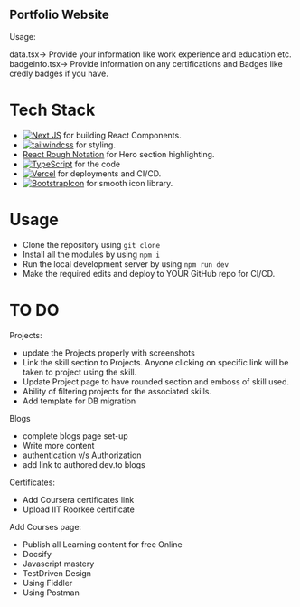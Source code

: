 ## Portfolio Website

Usage:

data.tsx-> Provide your information like work experience and education etc.
badgeinfo.tsx-> Provide information on any certifications and Badges like credly badges if you have.

# Tech Stack

- [![Next JS](https://img.shields.io/badge/Next-black?style=for-the-badge&logo=next.js&logoColor=white)](https://nextjs.org/) for building React Components.
- [![tailwindcss](https://img.shields.io/badge/Tailwind_CSS-38B2AC?style=for-the-badge&logo=tailwind-css&logoColor=white)](https://tailwindcss.com) for styling.
- [React Rough Notation](https://roughnotation.com) for Hero section highlighting.
- [![TypeScript](https://img.shields.io/badge/%3C%2F%3E-TypeScript-%230074c1.svg)](http://www.typescriptlang.org/) for the code
- [![Vercel](https://img.shields.io/badge/Vercel-000000?style=for-the-badge&logo=vercel&logoColor=white)](https://vercel.com) for deployments and CI/CD.
- [![BootstrapIcon](https://v5.getbootstrap.com/docs/5.0/assets/brand/bootstrap-logo-shadow.png)](https://icons.getbootstrap.com/) for smooth icon library.

# Usage

- Clone the repository using `git clone`
- Install all the modules by using `npm i`
- Run the local development server by using `npm run dev`
- Make the required edits and deploy to YOUR GitHub repo for CI/CD.

# TO DO

Projects:

- update the Projects properly with screenshots
- Link the skill section to Projects. Anyone clicking on specific link will be taken to project using the skill.
- Update Project page to have rounded section and emboss of skill used.
- Ability of filtering projects for the associated skills.
- Add template for DB migration

Blogs

- complete blogs page set-up
- Write more content
- authentication v/s Authorization
- add link to authored dev.to blogs

Certificates:

- Add Coursera certificates link
- Upload IIT Roorkee certificate

Add Courses page:

- Publish all Learning content for free Online
- Docsify
- Javascript mastery
- TestDriven Design
- Using Fiddler
- Using Postman
